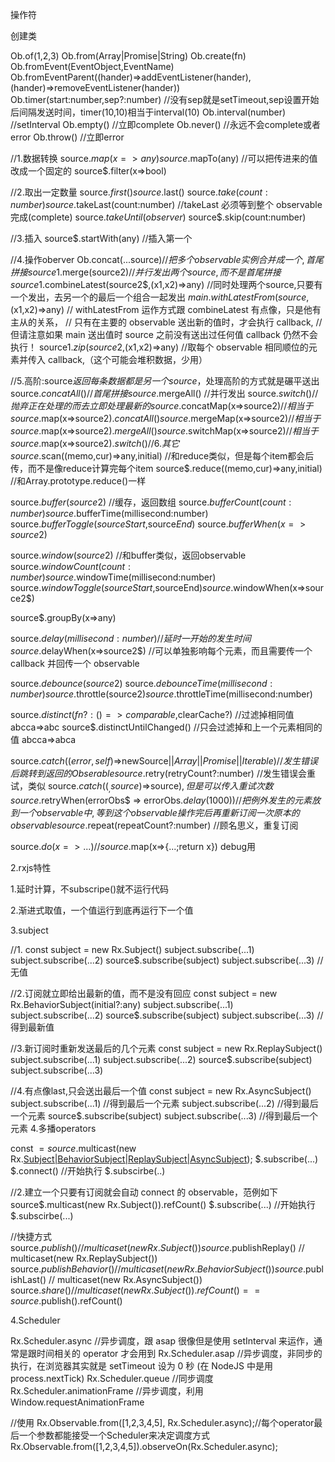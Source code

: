 操作符

创建类

Ob.of(1,2,3)
Ob.from(Array|Promise|String)
Ob.create(fn)
Ob.fromEvent(EventObject,EventName)
Ob.fromEventParent((hander)=>addEventListener(hander),(hander)=>removeEventListener(hander))
Ob.timer(start:number,sep?:number) //没有sep就是setTimeout,sep设置开始后间隔发送时间，timer(10,10)相当于interval(10)
Ob.interval(number) //setInterval
Ob.empty() //立即complete
Ob.never() //永远不会complete或者error
Ob.throw() //立即error






//1.数据转换
source$.map(x=>any)
source$.mapTo(any) //可以把传进来的值改成一个固定的
source$.filter(x=>bool)

//2.取出一定数量
source$.first()
source$.last()
source$.take(count:number)
source$.takeLast(count:number) //takeLast 必须等到整个 observable 完成(complete)
source$.takeUntil(observer$)
source$.skip(count:number)

//3.插入
source$.startWith(any) //插入第一个

//4.操作oberver
Ob.concat(...source$) //把多个 observable 实例合并成一个,首尾拼接
source$1.merge(source2$) //并行发出两个source,而不是首尾拼接
source$1.combineLatest(source2$,(x1,x2)=>any) //同时处理两个source,只要有一个发出，去另一个的最后一个组合一起发出
$main.withLatestFrom(source$,(x1,x2)=>any)  // withLatestFrom 运作方式跟 combineLatest 有点像，只是他有主从的关系，
                                            // 只有在主要的 observable 送出新的值时，才会执行 callback,
                                            // 但请注意如果 main 送出值时 source 之前没有送出过任何值 callback 仍然不会执行！
source$1.zip(source2$,(x1,x2)=>any) //取每个 observable 相同顺位的元素并传入 callback,（这个可能会堆积数据，少用）

//5.高阶:source$返回每条数据都是另一个source$，处理高阶的方式就是碾平送出
source$.concatAll() //首尾拼接
source$.mergeAll() //并行发出
source$.switch() //抛弃正在处理的而去立即处理最新的
source$.concatMap(x=>source2$) //相当于source$.map(x=>source2$).concatAll()
source$.mergeMap(x=>source2$) //相当于source$.map(x=>source2$).mergeAll()
source$.switchMap(x=>source2$) //相当于source$.map(x=>source2$).switch()
//6.其它
source$.scan((memo,cur)=>any,initial) //和reduce类似，但是每个item都会后传，而不是像reduce计算完每个item
source$.reduce((memo,cur)=>any,initial) //和Array.prototype.reduce()一样

source$.buffer(source2$) //缓存，返回数组
source$.bufferCount(count:number)
source$.bufferTime(millisecond:number)
source$.bufferToggle(sourceStart$,source$End$)
source$.bufferWhen(x=>source2$)

source$.window(source2$) //和buffer类似，返回observable
source$.windowCount(count:number)
source$.windowTime(millisecond:number)
source$.windowToggle(sourceStart$,sourceEnd$)
source$.windowWhen(x=>source2$)

source$.groupBy(x=>any)

source$.delay(millisecond:number) //延时一开始的发生时间
source$.delayWhen(x=>source2$) //可以单独影响每个元素，而且需要传一个 callback 并回传一个 observable

source$.debounce(source2$)
source$.debounceTime(millisecond:number)
source$.throttle(source2$)
source$.throttleTime(millisecond:number)

source$.distinct(fn?:()=>comparable,$clearCache?) //过滤掉相同值 abcca=>abc
source$.distinctUntilChanged() //只会过滤掉和上一个元素相同的值 abcca=>abca

source$.catch((error,self$)=>newSource$||Array||Promise||Iterable) //发生错误后跳转到返回的Obserable
source$.retry(retryCount?:number) //发生错误会重试，类似 source$.catch((_,source$)=>source$),但是可以传入重试次数
source$.retryWhen(errorObs$ => errorObs$.delay(1000)) //把例外发生的元素放到一个observable中,等到这个observable操作完后再重新订阅一次原本的observable
source$.repeat(repeatCount?:number) //顾名思义，重复订阅

source$.do(x=>{...}) //source$.map(x=>{...;return x}) debug用


2.rxjs特性

1.延时计算，不subscripe()就不运行代码

2.渐进式取值，一个值运行到底再运行下一个值



3.subject

//1.
const subject = new Rx.Subject()
subject.subscribe(...1)
subject.subscribe(...2)
source$.subscribe(subject)
subject.subscribe(...3) //无值

//2.订阅就立即给出最新的值，而不是没有回应
const subject = new Rx.BehaviorSubject(initial?:any)
subject.subscribe(...1)
subject.subscribe(...2)
source$.subscribe(subject)
subject.subscribe(...3) //得到最新值

//3.新订阅时重新发送最后的几个元素
const subject = new Rx.ReplaySubject()
subject.subscribe(...1)
subject.subscribe(...2)
source$.subscribe(subject)
subject.subscribe(...3)

//4.有点像last,只会送出最后一个值
const subject = new Rx.AsyncSubject()
subject.subscribe(...1) //得到最后一个元素
subject.subscribe(...2) //得到最后一个元素
source$.subscribe(subject)
subject.subscribe(...3) //得到最后一个元素
4.多播operators

const $=source$.multicast(new Rx.[Subject|BehaviorSubject|ReplaySubject|AsyncSubject]());
$.subscribe(...)
$.connect() //开始执行
$.subscirbe(..)

//2.建立一个只要有订阅就会自动 connect 的 observable，范例如下
source$.multicast(new Rx.Subject()).refCount()
$.subscribe(...) //开始执行
$.subscirbe(...)

//快捷方式
source$.publish() // multicaset(new Rx.Subject())
source$.publishReplay() // multicaset(new Rx.ReplaySubject())
source$.publishBehavior() // multicaset(new Rx.BehaviorSubject())
source$.publishLast() // multicaset(new Rx.AsyncSubject())
source$.share() // multicaset(new Rx.Subject()).refCount() == source$.publish().refCount()


4.Scheduler

Rx.Scheduler.async //异步调度，跟 asap 很像但是使用 setInterval 来运作，通常是跟时间相关的 operator 才会用到
Rx.Scheduler.asap //异步调度，非同步的执行，在浏览器其实就是 setTimeout 设为 0 秒 (在 NodeJS 中是用 process.nextTick)
Rx.Scheduler.queue //同步调度
Rx.Scheduler.animationFrame //异步调度，利用 Window.requestAnimationFrame 

//使用
Rx.Observable.from([1,2,3,4,5], Rx.Scheduler.async);//每个operator最后一个参数都能接受一个Scheduler来决定调度方式
Rx.Observable.from([1,2,3,4,5]).observeOn(Rx.Scheduler.async);